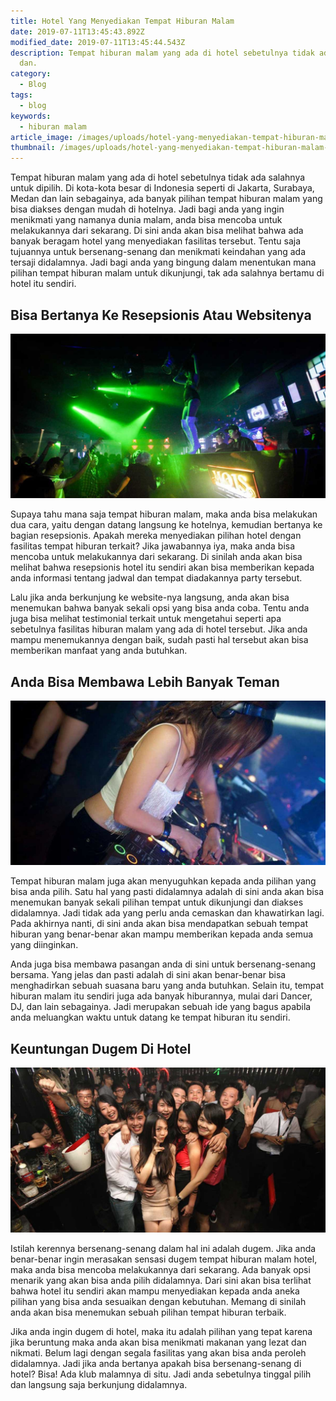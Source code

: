 ```yaml
---
title: Hotel Yang Menyediakan Tempat Hiburan Malam
date: 2019-07-11T13:45:43.892Z
modified_date: 2019-07-11T13:45:44.543Z
description: Tempat hiburan malam yang ada di hotel sebetulnya tidak ada salahnya untuk dipilih. Di kota-kota besar di Indonesia seperti di Jakarta, Surabaya, Medan
  dan.
category:
  - Blog
tags:
  - blog
keywords:
  - hiburan malam
article_image: /images/uploads/hotel-yang-menyediakan-tempat-hiburan-malam-2.jpg
thumbnail: /images/uploads/hotel-yang-menyediakan-tempat-hiburan-malam-1-002.jpg
---
```

Tempat hiburan malam yang ada di hotel sebetulnya tidak ada salahnya untuk dipilih. Di kota-kota besar di Indonesia seperti di Jakarta, Surabaya, Medan dan lain sebagainya, ada banyak pilihan tempat hiburan malam yang bisa diakses dengan mudah di hotelnya. Jadi bagi anda yang ingin menikmati yang namanya dunia malam, anda bisa mencoba untuk melakukannya dari sekarang. Di sini anda akan bisa melihat bahwa ada banyak beragam hotel yang menyediakan fasilitas tersebut. Tentu saja tujuannya untuk bersenang-senang dan menikmati keindahan yang ada tersaji didalamnya. Jadi bagi anda yang bingung dalam menentukan mana pilihan tempat hiburan malam untuk dikunjungi, tak ada salahnya bertamu di hotel itu sendiri.



## Bisa Bertanya Ke Resepsionis Atau Websitenya

![Hotel Yang Menyediakan Tempat Hiburan Malam](/images/uploads/hotel-yang-menyediakan-tempat-hiburan-malam-3.jpg)

Supaya tahu mana saja tempat hiburan malam, maka anda bisa melakukan dua cara, yaitu dengan datang langsung ke hotelnya, kemudian bertanya ke bagian resepsionis. Apakah mereka menyediakan pilihan hotel dengan fasilitas tempat hiburan terkait? Jika jawabannya iya, maka anda bisa mencoba untuk melakukannya dari sekarang. Di sinilah anda akan bisa melihat bahwa resepsionis hotel itu sendiri akan bisa memberikan kepada anda informasi tentang jadwal dan tempat diadakannya party tersebut.

Lalu jika anda berkunjung ke website-nya langsung, anda akan bisa menemukan bahwa banyak sekali opsi yang bisa anda coba. Tentu anda juga bisa melihat testimonial terkait untuk mengetahui seperti apa sebetulnya fasilitas hiburan malam yang ada di hotel tersebut. Jika anda mampu menemukannya dengan baik, sudah pasti hal tersebut akan bisa memberikan manfaat yang anda butuhkan.



## Anda Bisa Membawa Lebih Banyak Teman

![Hotel Yang Menyediakan Tempat Hiburan Malam](/images/uploads/hotel-yang-menyediakan-tempat-hiburan-malam-1.jpg)

Tempat hiburan malam juga akan menyuguhkan kepada anda pilihan yang bisa anda pilih. Satu hal yang pasti didalamnya adalah di sini anda akan bisa menemukan banyak sekali pilihan tempat untuk dikunjungi dan diakses didalamnya. Jadi tidak ada yang perlu anda cemaskan dan khawatirkan lagi. Pada akhirnya nanti, di sini anda akan bisa mendapatkan sebuah tempat hiburan yang benar-benar akan mampu memberikan kepada anda semua yang diinginkan.

Anda juga bisa membawa pasangan anda di sini untuk bersenang-senang bersama. Yang jelas dan pasti adalah di sini akan benar-benar bisa menghadirkan sebuah suasana baru yang anda butuhkan. Selain itu, tempat hiburan malam itu sendiri juga ada banyak hiburannya, mulai dari Dancer, DJ, dan lain sebagainya. Jadi merupakan sebuah ide yang bagus apabila anda meluangkan waktu untuk datang ke tempat hiburan itu sendiri.



## Keuntungan Dugem Di Hotel

![Hotel Yang Menyediakan Tempat Hiburan Malam](/images/uploads/hotel-yang-menyediakan-tempat-hiburan-malam-2.jpg)

Istilah kerennya bersenang-senang dalam hal ini adalah dugem. Jika anda benar-benar ingin merasakan sensasi dugem tempat hiburan malam hotel, maka anda bisa mencoba melakukannya dari sekarang. Ada banyak opsi menarik yang akan bisa anda pilih didalamnya. Dari sini akan bisa terlihat bahwa hotel itu sendiri akan mampu menyediakan kepada anda aneka pilihan yang bisa anda sesuaikan dengan kebutuhan. Memang di sinilah anda akan bisa menemukan sebuah pilihan tempat hiburan terbaik.

Jika anda ingin dugem di hotel, maka itu adalah pilihan yang tepat karena jika beruntung maka anda akan bisa menikmati makanan yang lezat dan nikmati. Belum lagi dengan segala fasilitas yang akan bisa anda peroleh didalamnya. Jadi jika anda bertanya apakah bisa bersenang-senang di hotel? Bisa! Ada klub malamnya di situ. Jadi anda sebetulnya tinggal pilih dan langsung saja berkunjung didalamnya.
